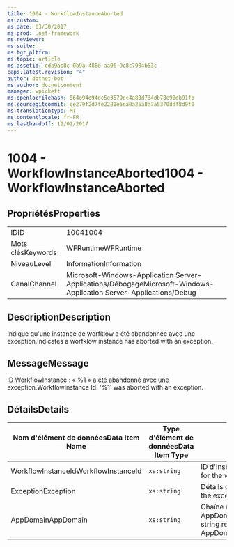 ```yaml
---
title: 1004 - WorkflowInstanceAborted
ms.custom: 
ms.date: 03/30/2017
ms.prod: .net-framework
ms.reviewer: 
ms.suite: 
ms.tgt_pltfrm: 
ms.topic: article
ms.assetid: edb9ab8c-0b9a-488d-aa96-9c8c7984b53c
caps.latest.revision: "4"
author: dotnet-bot
ms.author: dotnetcontent
manager: wpickett
ms.openlocfilehash: 564e94d94dc5e3579dc4a80d734db78e90db91fb
ms.sourcegitcommit: ce279f2d7fe2220e6ea0a25a8a7a5370ddf8d9f0
ms.translationtype: MT
ms.contentlocale: fr-FR
ms.lasthandoff: 12/02/2017
---
```

# <a name="1004---workflowinstanceaborted"></a><span data-ttu-id="3b8c9-102">1004 - WorkflowInstanceAborted</span><span class="sxs-lookup"><span data-stu-id="3b8c9-102">1004 - WorkflowInstanceAborted</span></span>
## <a name="properties"></a><span data-ttu-id="3b8c9-103">Propriétés</span><span class="sxs-lookup"><span data-stu-id="3b8c9-103">Properties</span></span>  
  
|||  
|-|-|  
|<span data-ttu-id="3b8c9-104">ID</span><span class="sxs-lookup"><span data-stu-id="3b8c9-104">ID</span></span>|<span data-ttu-id="3b8c9-105">1004</span><span class="sxs-lookup"><span data-stu-id="3b8c9-105">1004</span></span>|  
|<span data-ttu-id="3b8c9-106">Mots clés</span><span class="sxs-lookup"><span data-stu-id="3b8c9-106">Keywords</span></span>|<span data-ttu-id="3b8c9-107">WFRuntime</span><span class="sxs-lookup"><span data-stu-id="3b8c9-107">WFRuntime</span></span>|  
|<span data-ttu-id="3b8c9-108">Niveau</span><span class="sxs-lookup"><span data-stu-id="3b8c9-108">Level</span></span>|<span data-ttu-id="3b8c9-109">Information</span><span class="sxs-lookup"><span data-stu-id="3b8c9-109">Information</span></span>|  
|<span data-ttu-id="3b8c9-110">Canal</span><span class="sxs-lookup"><span data-stu-id="3b8c9-110">Channel</span></span>|<span data-ttu-id="3b8c9-111">Microsoft-Windows-Application Server-Applications/Débogage</span><span class="sxs-lookup"><span data-stu-id="3b8c9-111">Microsoft-Windows-Application Server-Applications/Debug</span></span>|  
  
## <a name="description"></a><span data-ttu-id="3b8c9-112">Description</span><span class="sxs-lookup"><span data-stu-id="3b8c9-112">Description</span></span>  
 <span data-ttu-id="3b8c9-113">Indique qu'une instance de worfklow a été abandonnée avec une exception.</span><span class="sxs-lookup"><span data-stu-id="3b8c9-113">Indicates a worfklow instance has aborted with an exception.</span></span>  
  
## <a name="message"></a><span data-ttu-id="3b8c9-114">Message</span><span class="sxs-lookup"><span data-stu-id="3b8c9-114">Message</span></span>  
 <span data-ttu-id="3b8c9-115">ID WorkflowInstance : « %1 » a été abandonné avec une exception.</span><span class="sxs-lookup"><span data-stu-id="3b8c9-115">WorkflowInstance Id: '%1' was aborted with an exception.</span></span>  
  
## <a name="details"></a><span data-ttu-id="3b8c9-116">Détails</span><span class="sxs-lookup"><span data-stu-id="3b8c9-116">Details</span></span>  
  
|<span data-ttu-id="3b8c9-117">Nom d'élément de données</span><span class="sxs-lookup"><span data-stu-id="3b8c9-117">Data Item Name</span></span>|<span data-ttu-id="3b8c9-118">Type d'élément de données</span><span class="sxs-lookup"><span data-stu-id="3b8c9-118">Data Item Type</span></span>|<span data-ttu-id="3b8c9-119">Description</span><span class="sxs-lookup"><span data-stu-id="3b8c9-119">Description</span></span>|  
|--------------------|--------------------|-----------------|  
|<span data-ttu-id="3b8c9-120">WorkflowInstanceId</span><span class="sxs-lookup"><span data-stu-id="3b8c9-120">WorkflowInstanceId</span></span>|`xs:string`|<span data-ttu-id="3b8c9-121">ID d'instance pour le workflow</span><span class="sxs-lookup"><span data-stu-id="3b8c9-121">The instance id for the workflow</span></span>|  
|<span data-ttu-id="3b8c9-122">Exception</span><span class="sxs-lookup"><span data-stu-id="3b8c9-122">Exception</span></span>|`xs:string`|<span data-ttu-id="3b8c9-123">Détails de l'exception</span><span class="sxs-lookup"><span data-stu-id="3b8c9-123">The exception details for the exception</span></span>|  
|<span data-ttu-id="3b8c9-124">AppDomain</span><span class="sxs-lookup"><span data-stu-id="3b8c9-124">AppDomain</span></span>|`xs:string`|<span data-ttu-id="3b8c9-125">Chaîne retournée par AppDomain.CurrentDomain.FriendlyName.</span><span class="sxs-lookup"><span data-stu-id="3b8c9-125">The string returned by AppDomain.CurrentDomain.FriendlyName.</span></span>|
